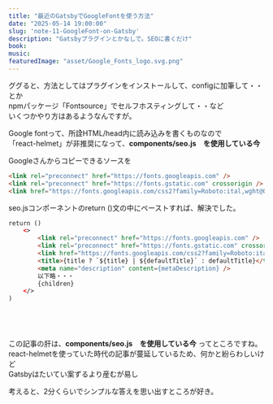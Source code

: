 ```yaml
---
title: "最近のGatsbyでGoogleFontを使う方法"
date: "2025-05-14 19:00:00"
slug: 'note-11-GoogleFont-on-Gatsby'
description: "Gatsbyプラグインとかなしで。SEOに書くだけ"
book:
music:
featuredImage: "asset/Google_Fonts_logo.svg.png"
---
```

<section style="margin-bottom: 5em;">

ググると、方法としてはプラグインをインストールして、configに加筆して・・とか<br>
npmパッケージ「Fontsource」でセルフホスティングして・・など<br>
いくつかやり方はあるようなんですが。


Google fontって、所詮HTML/head内に読み込みを書くものなので<br>
「react-helmet」が非推奨になって、**components/seo.js　を使用している今**<br>

Googleさんからコピーできるソースを

```html
<link rel="preconnect" href="https://fonts.googleapis.com" />
<link rel="preconnect" href="https://fonts.gstatic.com" crossorigin />
<link href="https://fonts.googleapis.com/css2?family=Roboto:ital,wght@0,100;0,300;0,400;0,500;0,700;0,900;1,100;1,300;1,400;1,500;1,700;1,900&display=swap" rel="stylesheet" />
```

seo.jsコンポーネントのreturn ()文の中にペーストすれば、解決でした。

```html
return ()
	<>
		<link rel="preconnect" href="https://fonts.googleapis.com" />
		<link rel="preconnect" href="https://fonts.gstatic.com" crossorigin />
		<link href="https://fonts.googleapis.com/css2?family=Roboto:ital,wght@0,100;0,300;0,400;0,500;0,700;0,900;1,100;1,300;1,400;1,500;1,700;1,900&display=swap" rel="stylesheet" />
		<title>{title ? `${title} | ${defaultTitle}` : defaultTitle}</title>
		<meta name="description" content={metaDescription} />
		以下略・・・
		{children}
	</>
)
```
</section>

この記事の肝は、**components/seo.js　を使用している今** ってところですね。<br>
react-helmetを使っていた時代の記事が蔓延しているため、何かと紛らわしいけど<br>
Gatsbyはたいてい案ずるより産むが易し<br>

考えると、2分くらいでシンプルな答えを思い出すところが好き。